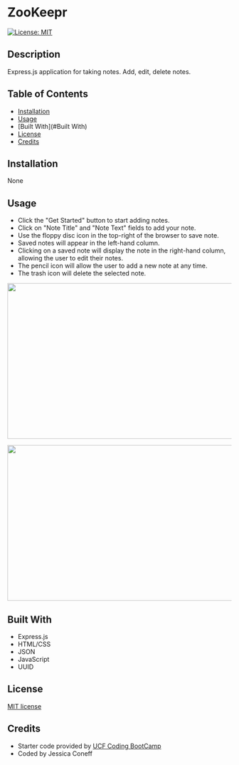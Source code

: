 # ZooKeepr
[![License: MIT](https://img.shields.io/badge/License-MIT-yellow.svg)](https://opensource.org/licenses/MIT)



## Description 
Express.js application for taking notes. Add, edit, delete notes.

## Table of Contents

* [Installation](#installation)
* [Usage](#usage)
* [Built With](#Built With)
* [License](#license)
* [Credits](#credits)

## Installation 
None

## Usage 
* Click the "Get Started" button to start adding notes.
* Click on "Note Title" and "Note Text" fields to add your note.
* Use the floppy disc icon in the top-right of the browser to save note.
* Saved notes will appear in the left-hand column.
* Clicking on a saved note will display the note in the right-hand column, allowing the user to edit their notes.
* The pencil icon will allow the user to add a new note at any time.
* The trash icon will delete the selected note.

 <p align="left">
  <img width="800" height="350" src="https://user-images.githubusercontent.com/65797801/104855733-7130b900-58dc-11eb-8d98-71129e31a87d.png">
</p>

 <p align="left">
  <img width="1000" height="350" src="https://user-images.githubusercontent.com/65797801/104855780-c1a81680-58dc-11eb-8321-79420282b0fb.png">
</p>

## Built With
* Express.js
* HTML/CSS
* JSON
* JavaScript
* UUID

## License
[MIT license](https://github.com/jconeff/README_generator/blob/main/LICENSE)

## Credits
* Starter code provided by [UCF Coding BootCamp](https://github.com/coding-boot-camp/miniature-eureka)
* Coded by Jessica Coneff
